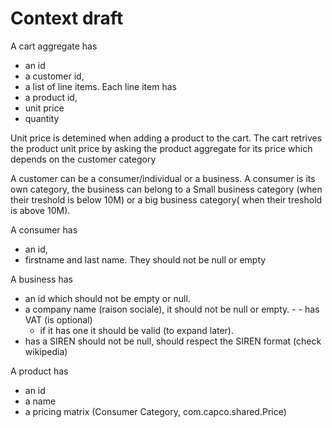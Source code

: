 # Context draft

A cart aggregate has
 - an id 
 - a customer id, 
 - a list of line items.
Each line item has 
 - a product id, 
 - unit price
 - quantity

Unit price is detemined when adding a product to the cart. The cart retrives the product unit price by asking the product aggregate for its price which depends on the customer category

A customer can be a consumer/individual or a business. A consumer is its own category, the business can belong to a Small business category (when their treshold is below 10M) or a big business category( when their treshold is above 10M).

A consumer has 
 - an id, 
 - firstname and last name. They should not be null or empty

A business has 
 - an id which should not be empty or null. 
 - a company name (raison sociale), it should not be null or empty. - - has VAT (is optional)
   - if it has one it should be valid (to expand later).
 - has a SIREN should not be null, should respect the SIREN format (check wikipedia)


A product has
 - an id
 - a name
 - a pricing matrix (Consumer Category, com.capco.shared.Price)



